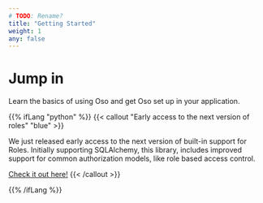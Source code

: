 ```yaml
---
# TODO: Rename?
title: "Getting Started"
weight: 1
any: false
---
```


# Jump in

Learn the basics of using Oso and get Oso set up in your application.

{{% ifLang "python" %}}
{{< callout "Early access to the next version of roles" "blue" >}}

We just released early access to the next version of built-in support
for Roles. Initially supporting SQLAlchemy, this library, includes
improved support for common authorization models, like role based access
control.

[Check it out here!](/new-roles)
{{< /callout >}}

{{% /ifLang %}}
